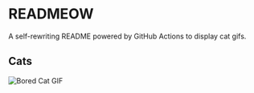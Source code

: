 # READMEOW

A self-rewriting README powered by GitHub Actions to display cat gifs.

## Cats

![Bored Cat GIF](https://media3.giphy.com/media/v1.Y2lkPTlhY2QwMmRhaXV3dmUzMDU2MmI1aTJvOXVpZGN0aDBicDAxNHRoanYwdGI3enNmMCZlcD12MV9naWZzX3NlYXJjaCZjdD1n/mlvseq9yvZhba/200.gif)
